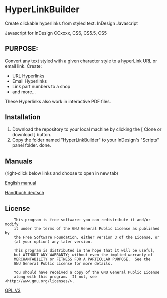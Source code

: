 # HyperLinkBuilder
Create clickable hyperlinks from styled text. InDesign Javascript

Javascript for InDesign CCxxxx, CS6, CS5.5, CS5

## PURPOSE:
Convert any text styled with a given character style to a hyperLink URL or email link.
Create:
- URL Hyperlinks
- Email Hyperlinks
- Link part numbers to a shop
- and more...

These Hyperlinks also work in interactive PDF files.

## Installation
1. Download the repository to your local machine by clicking the [ Clone or download ] button.
2. Copy the folder named "HyperLinkBuilder" to your InDesign's "Scripts" panel folder.
done.

## Manuals
(right-click below links and choose to open in new tab)

<a href="http://www.aiedv.ch/downloads/download.php?f=HyperLinkBuilder_manual&ref=github" target="_blank">English manual</a>

<a href="http://www.aiedv.ch/downloads/download.php?f=HyperLinkBuilder_manual_de&ref=github" target="_blank">Handbuch deutsch</a>


## License
        This program is free software: you can redistribute it and/or modify
        it under the terms of the GNU General Public License as published by
        the Free Software Foundation, either version 3 of the License, or
        (at your option) any later version.

        This program is distributed in the hope that it will be useful,
        but WITHOUT ANY WARRANTY; without even the implied warranty of
        MERCHANTABILITY or FITNESS FOR A PARTICULAR PURPOSE.  See the
        GNU General Public License for more details.

        You should have received a copy of the GNU General Public License
        along with this program.  If not, see <http://www.gnu.org/licenses/>.

[GPL V3](gpl-3.0.md)
